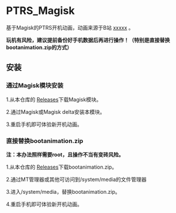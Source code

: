 # PTRS_Magisk
基于Magisk的PTRS开机动画，动画来源于B站 [xxxxx](https://space.bilibili.com) 。

**玩机有风险，建议提前备份好手机数据后再进行操作！（特别是直接替换bootanimation.zip的方式）**
## 安装
### 通过Magisk模块安装
1.从本仓库的 [Releases](https://github.com/Hacker-yfs/PTRS_Magisk/releases)下载Magisk模块。

2.通过Magisk或Magisk delta安装本模块。

3.重启手机即可体验新开机动画。

### 直接替换bootanimation.zip
**注：本办法照样需要root，且操作不当有变砖风险。**

1.从本仓库的 [Releases](https://github.com/Hacker-yfs/PTRS_Magisk/releases)下载bootanimation.zip。

2.通过MT管理器或其他可访问到/system/media的文件管理器

3.进入/system/media，替换bootanimation.zip。

4.重启手机即可体验新开机动画。
